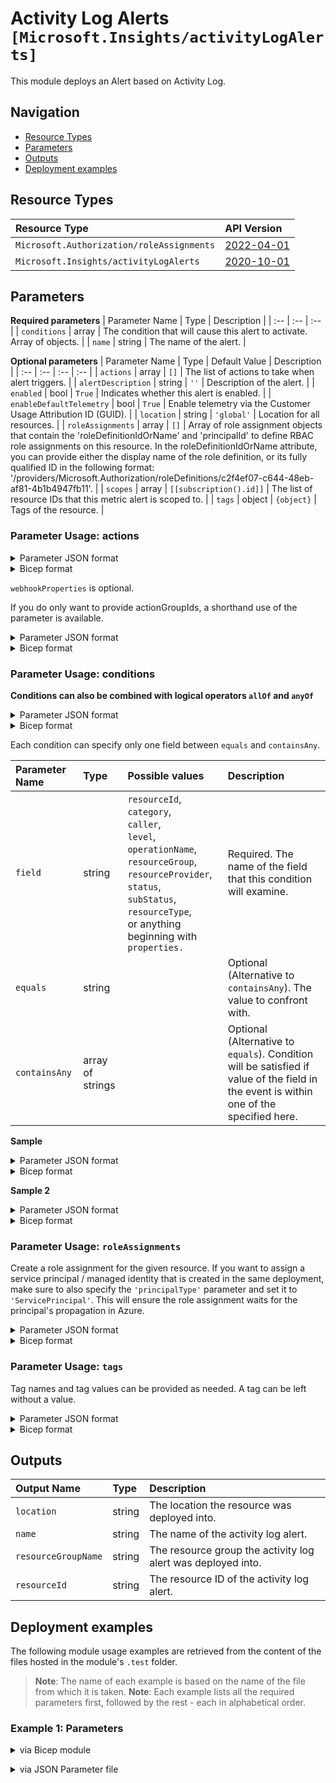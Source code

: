 # Activity Log Alerts `[Microsoft.Insights/activityLogAlerts]`

This module deploys an Alert based on Activity Log.

## Navigation

- [Resource Types](#Resource-Types)
- [Parameters](#Parameters)
- [Outputs](#Outputs)
- [Deployment examples](#Deployment-examples)

## Resource Types

| Resource Type | API Version |
| :-- | :-- |
| `Microsoft.Authorization/roleAssignments` | [2022-04-01](https://docs.microsoft.com/en-us/azure/templates/Microsoft.Authorization/2022-04-01/roleAssignments) |
| `Microsoft.Insights/activityLogAlerts` | [2020-10-01](https://docs.microsoft.com/en-us/azure/templates/Microsoft.Insights/2020-10-01/activityLogAlerts) |

## Parameters

**Required parameters**
| Parameter Name | Type | Description |
| :-- | :-- | :-- |
| `conditions` | array | The condition that will cause this alert to activate. Array of objects. |
| `name` | string | The name of the alert. |

**Optional parameters**
| Parameter Name | Type | Default Value | Description |
| :-- | :-- | :-- | :-- |
| `actions` | array | `[]` | The list of actions to take when alert triggers. |
| `alertDescription` | string | `''` | Description of the alert. |
| `enabled` | bool | `True` | Indicates whether this alert is enabled. |
| `enableDefaultTelemetry` | bool | `True` | Enable telemetry via the Customer Usage Attribution ID (GUID). |
| `location` | string | `'global'` | Location for all resources. |
| `roleAssignments` | array | `[]` | Array of role assignment objects that contain the 'roleDefinitionIdOrName' and 'principalId' to define RBAC role assignments on this resource. In the roleDefinitionIdOrName attribute, you can provide either the display name of the role definition, or its fully qualified ID in the following format: '/providers/Microsoft.Authorization/roleDefinitions/c2f4ef07-c644-48eb-af81-4b1b4947fb11'. |
| `scopes` | array | `[[subscription().id]]` | The list of resource IDs that this metric alert is scoped to. |
| `tags` | object | `{object}` | Tags of the resource. |


### Parameter Usage: actions

<details>

<summary>Parameter JSON format</summary>

```json
"actions": {
    "value": [
        {
            "actionGroupId": "/subscriptions/xxxxxxxx-xxxx-xxxx-xxxx-xxxxxxxxxxxx/resourceGroups/rgName/providers/microsoft.insights/actiongroups/actionGroupName",
            "webhookProperties": {}
        }
    ]
}
```

</details>

<details>

<summary>Bicep format</summary>

```bicep
actions: [
    {
        actionGroupId: '/subscriptions/xxxxxxxx-xxxx-xxxx-xxxx-xxxxxxxxxxxx/resourceGroups/rgName/providers/microsoft.insights/actiongroups/actionGroupName'
        webhookProperties: {}
    }
]
```

</details>
<p>

`webhookProperties` is optional.

If you do only want to provide actionGroupIds, a shorthand use of the parameter is available.

<details>

<summary>Parameter JSON format</summary>

```json
"actions": {
    "value": [
        "/subscriptions/xxxxxxxx-xxxx-xxxx-xxxx-xxxxxxxxxxxx/resourceGroups/rgName/providers/microsoft.insights/actiongroups/actionGroupName"
    ]
}
```

</details>

<details>

<summary>Bicep format</summary>

```bicep
actions: [
    '/subscriptions/xxxxxxxx-xxxx-xxxx-xxxx-xxxxxxxxxxxx/resourceGroups/rgName/providers/microsoft.insights/actiongroups/actionGroupName'
]
```

</details>
<p>

### Parameter Usage: conditions

**Conditions can also be combined with logical operators `allOf` and `anyOf`**


<details>

<summary>Parameter JSON format</summary>

```json
{
  "field": "string",
  "equals": "string",
  "containsAny": "array"
}
```

</details>

<details>

<summary>Bicep format</summary>

```bicep
{
    field: 'string'
    equals: 'string'
    containsAny: 'array'
}
```

</details>
</p>

Each condition can specify only one field between `equals` and `containsAny`.

| Parameter Name | Type             | Possible values                                                                                                                                                                                                   | Description                                                                                                                             |
| :------------- | :--------------- | :---------------------------------------------------------------------------------------------------------------------------------------------------------------------------------------------------------------- | :-------------------------------------------------------------------------------------------------------------------------------------- |
| `field`        | string           | `resourceId`,<br>`category`,<br>`caller`,<br>`level`,<br>`operationName`,<br>`resourceGroup`,<br>`resourceProvider`,<br>`status`,<br>`subStatus`,<br>`resourceType`,<br> or anything beginning with `properties.` | Required. The name of the field that this condition will examine.                                                                       |
| `equals`       | string           |                                                                                                                                                                                                                   | Optional (Alternative to `containsAny`). The value to confront with.                                                                    |
| `containsAny`  | array of strings |                                                                                                                                                                                                                   | Optional (Alternative to `equals`). Condition will be satisfied if value of the field in the event is within one of the specified here. |

**Sample**

<details>

<summary>Parameter JSON format</summary>

```json
"conditions": {
    "value": [
        {
            "field": "category",
            "equals": "Administrative"
        },
        {
            "field": "resourceType",
            "equals": "microsoft.compute/virtualmachines"
        },
        {
            "field": "operationName",
            "equals": "Microsoft.Compute/virtualMachines/performMaintenance/action"
        }
    ]
}
```

</details>

<details>

<summary>Bicep format</summary>

```bicep
conditions: [
    {
        field: 'category'
        equals: 'Administrative'
    }
    {
        field: 'resourceType'
        equals: 'microsoft.compute/virtualmachines'
    }
    {
        field: 'operationName'
        equals: 'Microsoft.Compute/virtualMachines/performMaintenance/action'
    }
]
```

</details>
<p>

**Sample 2**

<details>

<summary>Parameter JSON format</summary>

```json
"conditions":{
    "value": [
        {
            "field": "category",
            "equals": "ServiceHealth"
        },
        {
            "anyOf": [
                {
                    "field": "properties.incidentType",
                    "equals": "Incident"
                },
                {
                    "field": "properties.incidentType",
                    "equals": "Maintenance"
                }
            ]
        },
        {
            "field": "properties.impactedServices[*].ServiceName",
            "containsAny": [
                "Action Groups",
                "Activity Logs & Alerts"
            ]
        },
        {
            "field": "properties.impactedServices[*].ImpactedRegions[*].RegionName",
            "containsAny": [
                "West Europe",
                "Global"
            ]
        }
    ]
}
```

</details>

<details>

<summary>Bicep format</summary>

```bicep
conditions: [
    {
        field: 'category'
        equals: 'ServiceHealth'
    }
    {
        anyOf: [
            {
                field: 'properties.incidentType'
                equals: 'Incident'
            }
            {
                field: 'properties.incidentType'
                equals: 'Maintenance'
            }
        ]
    }
    {
        field: 'properties.impactedServices[*].ServiceName'
        containsAny: [
            'Action Groups'
            'Activity Logs & Alerts'
        ]
    }
    {
        field: 'properties.impactedServices[*].ImpactedRegions[*].RegionName'
        containsAny: [
            'West Europe'
            'Global'
        ]
    }
]
```

</details>
<p>

### Parameter Usage: `roleAssignments`

Create a role assignment for the given resource. If you want to assign a service principal / managed identity that is created in the same deployment, make sure to also specify the `'principalType'` parameter and set it to `'ServicePrincipal'`. This will ensure the role assignment waits for the principal's propagation in Azure.

<details>

<summary>Parameter JSON format</summary>

```json
"roleAssignments": {
    "value": [
        {
            "roleDefinitionIdOrName": "Reader",
            "description": "Reader Role Assignment",
            "principalIds": [
                "12345678-1234-1234-1234-123456789012", // object 1
                "78945612-1234-1234-1234-123456789012" // object 2
            ]
        },
        {
            "roleDefinitionIdOrName": "/providers/Microsoft.Authorization/roleDefinitions/c2f4ef07-c644-48eb-af81-4b1b4947fb11",
            "principalIds": [
                "12345678-1234-1234-1234-123456789012" // object 1
            ],
            "principalType": "ServicePrincipal"
        }
    ]
}
```

</details>

<details>

<summary>Bicep format</summary>

```bicep
roleAssignments: [
    {
        roleDefinitionIdOrName: 'Reader'
        description: 'Reader Role Assignment'
        principalIds: [
            '12345678-1234-1234-1234-123456789012' // object 1
            '78945612-1234-1234-1234-123456789012' // object 2
        ]
    }
    {
        roleDefinitionIdOrName: '/providers/Microsoft.Authorization/roleDefinitions/c2f4ef07-c644-48eb-af81-4b1b4947fb11'
        principalIds: [
            '12345678-1234-1234-1234-123456789012' // object 1
        ]
        principalType: 'ServicePrincipal'
    }
]
```

</details>
<p>

### Parameter Usage: `tags`

Tag names and tag values can be provided as needed. A tag can be left without a value.

<details>

<summary>Parameter JSON format</summary>

```json
"tags": {
    "value": {
        "Environment": "Non-Prod",
        "Contact": "test.user@testcompany.com",
        "PurchaseOrder": "1234",
        "CostCenter": "7890",
        "ServiceName": "DeploymentValidation",
        "Role": "DeploymentValidation"
    }
}
```

</details>

<details>

<summary>Bicep format</summary>

```bicep
tags: {
    Environment: 'Non-Prod'
    Contact: 'test.user@testcompany.com'
    PurchaseOrder: '1234'
    CostCenter: '7890'
    ServiceName: 'DeploymentValidation'
    Role: 'DeploymentValidation'
}
```

</details>
<p>

## Outputs

| Output Name | Type | Description |
| :-- | :-- | :-- |
| `location` | string | The location the resource was deployed into. |
| `name` | string | The name of the activity log alert. |
| `resourceGroupName` | string | The resource group the activity log alert was deployed into. |
| `resourceId` | string | The resource ID of the activity log alert. |

## Deployment examples

The following module usage examples are retrieved from the content of the files hosted in the module's `.test` folder.
   >**Note**: The name of each example is based on the name of the file from which it is taken.
   >**Note**: Each example lists all the required parameters first, followed by the rest - each in alphabetical order.

<h3>Example 1: Parameters</h3>

<details>

<summary>via Bicep module</summary>

```bicep
module activityLogAlerts './Microsoft.Insights/activityLogAlerts/deploy.bicep' = {
  name: '${uniqueString(deployment().name)}-activityLogAlerts'
  params: {
    // Required parameters
    conditions: [
      {
        equals: 'Administrative'
        field: 'category'
      }
      {
        equals: 'microsoft.compute/virtualmachines'
        field: 'resourceType'
      }
      {
        equals: 'Microsoft.Compute/virtualMachines/performMaintenance/action'
        field: 'operationName'
      }
    ]
    name: '<<namePrefix>>-az-ala-x-001'
    // Non-required parameters
    actions: [
      {
        actionGroupId: '/subscriptions/<<subscriptionId>>/resourceGroups/validation-rg/providers/microsoft.insights/actiongroups/adp-<<namePrefix>>-az-ag-x-001'
      }
    ]
    roleAssignments: [
      {
        principalIds: [
          '<<deploymentSpId>>'
        ]
        roleDefinitionIdOrName: 'Reader'
      }
    ]
    scopes: [
      '/subscriptions/<<subscriptionId>>'
    ]
  }
}
```

</details>
<p>

<details>

<summary>via JSON Parameter file</summary>

```json
{
  "$schema": "https://schema.management.azure.com/schemas/2019-04-01/deploymentParameters.json#",
  "contentVersion": "1.0.0.0",
  "parameters": {
    // Required parameters
    "conditions": {
      "value": [
        {
          "equals": "Administrative",
          "field": "category"
        },
        {
          "equals": "microsoft.compute/virtualmachines",
          "field": "resourceType"
        },
        {
          "equals": "Microsoft.Compute/virtualMachines/performMaintenance/action",
          "field": "operationName"
        }
      ]
    },
    "name": {
      "value": "<<namePrefix>>-az-ala-x-001"
    },
    // Non-required parameters
    "actions": {
      "value": [
        {
          "actionGroupId": "/subscriptions/<<subscriptionId>>/resourceGroups/validation-rg/providers/microsoft.insights/actiongroups/adp-<<namePrefix>>-az-ag-x-001"
        }
      ]
    },
    "roleAssignments": {
      "value": [
        {
          "principalIds": [
            "<<deploymentSpId>>"
          ],
          "roleDefinitionIdOrName": "Reader"
        }
      ]
    },
    "scopes": {
      "value": [
        "/subscriptions/<<subscriptionId>>"
      ]
    }
  }
}
```

</details>
<p>
